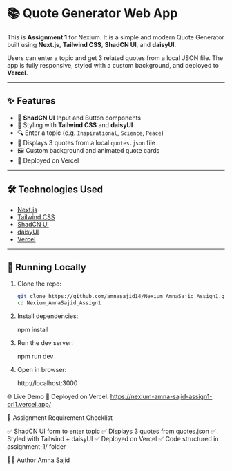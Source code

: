 # 📚 Quote Generator Web App

This is **Assignment 1** for Nexium. It is a simple and modern Quote Generator built using **Next.js**, **Tailwind CSS**, **ShadCN UI**, and **daisyUI**.

Users can enter a topic and get 3 related quotes from a local JSON file. The app is fully responsive, styled with a custom background, and deployed to **Vercel**.

---

## ✨ Features

- 🧠 **ShadCN UI** Input and Button components
- 🎨 Styling with **Tailwind CSS** and **daisyUI**
- 🔍 Enter a topic (e.g. `Inspirational`, `Science`, `Peace`)
- 💬 Displays 3 quotes from a local `quotes.json` file
- 🖼️ Custom background and animated quote cards
- 🚀 Deployed on Vercel

---

## 🛠️ Technologies Used

- [Next.js](https://nextjs.org/)
- [Tailwind CSS](https://tailwindcss.com/)
- [ShadCN UI](https://ui.shadcn.com/)
- [daisyUI](https://daisyui.com/)
- [Vercel](https://vercel.com/)

---

## 🚀 Running Locally

1. Clone the repo:
   ```bash
   git clone https://github.com/amnasajid14/Nexium_AmnaSajid_Assign1.git
   cd Nexium_AmnaSajid_Assign1

2. Install dependencies:

    npm install

3. Run the dev server:
 
    npm run dev

4. Open in browser:

    http://localhost:3000
    
🌐 Live Demo
🔗 Deployed on Vercel:
https://nexium-amna-sajid-assign1-orl1.vercel.app/

📌 Assignment Requirement Checklist

✅ ShadCN UI form to enter topic
✅ Displays 3 quotes from quotes.json
✅ Styled with Tailwind + daisyUI
✅ Deployed on Vercel
✅ Code structured in assignment-1/ folder


👩‍💻 Author
Amna Sajid
